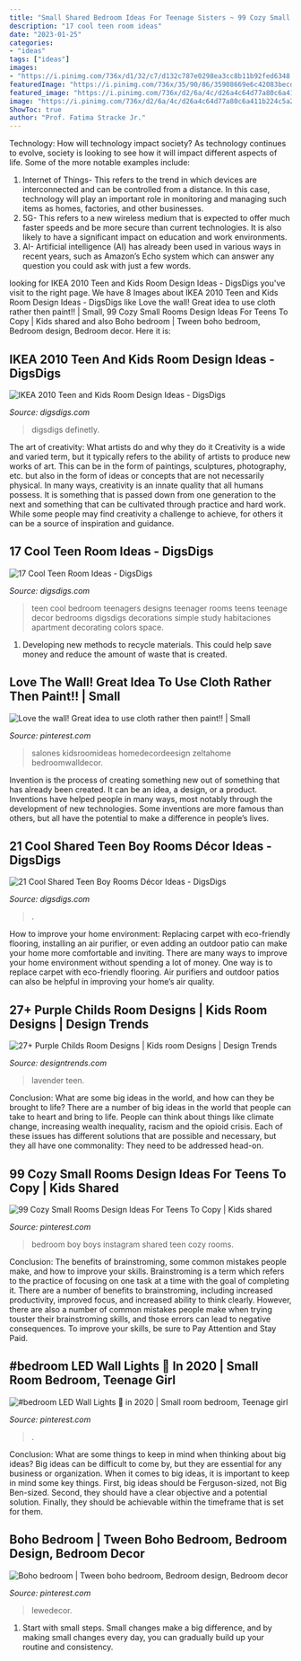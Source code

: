 ```yaml
---
title: "Small Shared Bedroom Ideas For Teenage Sisters ~ 99 Cozy Small Rooms Design Ideas For Teens To Copy"
description: "17 cool teen room ideas"
date: "2023-01-25"
categories:
- "ideas"
tags: ["ideas"]
images:
- "https://i.pinimg.com/736x/d1/32/c7/d132c787e0298ea3cc8b11b92fed6348.jpg"
featuredImage: "https://i.pinimg.com/736x/35/90/86/35908669e6c42083becd3506bef3162b.jpg"
featured_image: "https://i.pinimg.com/736x/d2/6a/4c/d26a4c64d77a80c6a411b224c5a2f707.jpg"
image: "https://i.pinimg.com/736x/d2/6a/4c/d26a4c64d77a80c6a411b224c5a2f707.jpg"
ShowToc: true
author: "Prof. Fatima Stracke Jr."
---
```



Technology: How will technology impact society?
As technology continues to evolve, society is looking to see how it will impact different aspects of life. Some of the more notable examples include:
1. Internet of Things- This refers to the trend in which devices are interconnected and can be controlled from a distance. In this case, technology will play an important role in monitoring and managing such items as homes, factories, and other businesses. 
2. 5G- This refers to a new wireless medium that is expected to offer much faster speeds and be more secure than current technologies. It is also likely to have a significant impact on education and work environments. 
3. AI- Artificial intelligence (AI) has already been used in various ways in recent years, such as Amazon’s Echo system which can answer any question you could ask with just a few words.

	

		
looking for IKEA 2010 Teen and Kids Room Design Ideas - DigsDigs you've visit to the right page. We have 8 Images about IKEA 2010 Teen and Kids Room Design Ideas - DigsDigs like Love the wall! Great idea to use cloth rather then paint!! | Small, 99 Cozy Small Rooms Design Ideas For Teens To Copy | Kids shared and also Boho bedroom | Tween boho bedroom, Bedroom design, Bedroom decor. Here it is:
		
    
## IKEA 2010 Teen And Kids Room Design Ideas - DigsDigs

<img loading=lazy src="https://www.digsdigs.com/photos/ikea-2010-kids-bedroom-1.jpg" onerror="this.onerror=null;this.src='https://tse2.mm.bing.net/th?id=OIP.2_vPPh9MiILVvaxPqWoeZgHaIy&amp;pid=15.1';" alt="IKEA 2010 Teen and Kids Room Design Ideas - DigsDigs">

_Source: digsdigs.com_

>digsdigs definetly. 

	

The art of creativity: What artists do and why they do it
Creativity is a wide and varied term, but it typically refers to the ability of artists to produce new works of art. This can be in the form of paintings, sculptures, photography, etc. but also in the form of ideas or concepts that are not necessarily physical. In many ways, creativity is an innate quality that all humans possess. It is something that is passed down from one generation to the next and something that can be cultivated through practice and hard work. While some people may find creativity a challenge to achieve, for others it can be a source of inspiration and guidance.

    
## 17 Cool Teen Room Ideas - DigsDigs

<img loading=lazy src="http://www.digsdigs.com/photos/teen-room-12.jpg" onerror="this.onerror=null;this.src='https://tse2.mm.bing.net/th?id=OIP.X554oAGYd5_BPI74JEznywHaFt&amp;pid=15.1';" alt="17 Cool Teen Room Ideas - DigsDigs">

_Source: digsdigs.com_

>teen cool bedroom teenagers designs teenager rooms teens teenage decor bedrooms digsdigs decorations simple study habitaciones apartment decorating colors space. 

	

1. Developing new methods to recycle materials. This could help save money and reduce the amount of waste that is created.

    
## Love The Wall! Great Idea To Use Cloth Rather Then Paint!! | Small

<img loading=lazy src="https://i.pinimg.com/originals/1a/2f/25/1a2f2504148258e9357ab6b2e595fbb7.jpg" onerror="this.onerror=null;this.src='https://tse2.mm.bing.net/th?id=OIP.y1kuuzqUJB_4AIccSdsE0QHaLT&amp;pid=15.1';" alt="Love the wall! Great idea to use cloth rather then paint!! | Small">

_Source: pinterest.com_

>salones kidsroomideas homedecordeesign zeltahome bedroomwalldecor. 

	

Invention is the process of creating something new out of something that has already been created. It can be an idea, a design, or a product. Inventions have helped people in many ways, most notably through the development of new technologies. Some inventions are more famous than others, but all have the potential to make a difference in people’s lives.

    
## 21 Cool Shared Teen Boy Rooms Décor Ideas - DigsDigs

<img loading=lazy src="https://www.digsdigs.com/photos/cool-shared-teen-boy-rooms-decor-ideas-19.jpg" onerror="this.onerror=null;this.src='https://tse2.mm.bing.net/th?id=OIP.Kus5lbm0EowrkW9tlEleqwHaLH&amp;pid=15.1';" alt="21 Cool Shared Teen Boy Rooms Décor Ideas - DigsDigs">

_Source: digsdigs.com_

>. 

	

How to improve your home environment: Replacing carpet with eco-friendly flooring, installing an air purifier, or even adding an outdoor patio can make your home more comfortable and inviting.
There are many ways to improve your home environment without spending a lot of money. One way is to replace carpet with eco-friendly flooring. Air purifiers and outdoor patios can also be helpful in improving your home’s air quality.

    
## 27+ Purple Childs Room Designs | Kids Room Designs | Design Trends

<img loading=lazy src="https://images.designtrends.com/wp-content/uploads/2016/03/22052413/Twin-Purple-Kids-Bedroom-Ideas.jpg" onerror="this.onerror=null;this.src='https://tse1.mm.bing.net/th?id=OIP.EuZJuxIgTsSULJLmyuuhTQHaGH&amp;pid=15.1';" alt="27+ Purple Childs Room Designs | Kids room Designs | Design Trends">

_Source: designtrends.com_

>lavender teen. 

	

Conclusion: What are some big ideas in the world, and how can they be brought to life?
There are a number of big ideas in the world that people can take to heart and bring to life. People can think about things like climate change, increasing wealth inequality, racism and the opioid crisis. Each of these issues has different solutions that are possible and necessary, but they all have one commonality: They need to be addressed head-on.

    
## 99 Cozy Small Rooms Design Ideas For Teens To Copy | Kids Shared

<img loading=lazy src="https://i.pinimg.com/736x/35/90/86/35908669e6c42083becd3506bef3162b.jpg" onerror="this.onerror=null;this.src='https://tse4.mm.bing.net/th?id=OIP.2Zeoo7FakHM62F0Q4AAL3AHaHa&amp;pid=15.1';" alt="99 Cozy Small Rooms Design Ideas For Teens To Copy | Kids shared">

_Source: pinterest.com_

>bedroom boy boys instagram shared teen cozy rooms. 

	

Conclusion: The benefits of brainstroming, some common mistakes people make, and how to improve your skills.
Brainstroming is a term which refers to the practice of focusing on one task at a time with the goal of completing it. There are a number of benefits to brainstroming, including increased productivity, improved focus, and increased ability to think clearly. However, there are also a number of common mistakes people make when trying touster their brainstroming skills, and those errors can lead to negative consequences. To improve your skills, be sure to Pay Attention and Stay Paid.

    
## #bedroom LED Wall Lights 🤩 In 2020 | Small Room Bedroom, Teenage Girl

<img loading=lazy src="https://i.pinimg.com/736x/d2/6a/4c/d26a4c64d77a80c6a411b224c5a2f707.jpg" onerror="this.onerror=null;this.src='https://tse4.mm.bing.net/th?id=OIP.3SlrPuWoP6NlZX-4O-I-vwHaJx&amp;pid=15.1';" alt="#bedroom LED Wall Lights 🤩 in 2020 | Small room bedroom, Teenage girl">

_Source: pinterest.com_

>. 

	

Conclusion: What are some things to keep in mind when thinking about big ideas?
Big ideas can be difficult to come by, but they are essential for any business or organization. When it comes to big ideas, it is important to keep in mind some key things. First, big ideas should be Ferguson-sized, not Big Ben-sized. Second, they should have a clear objective and a potential solution. Finally, they should be achievable within the timeframe that is set for them.

    
## Boho Bedroom | Tween Boho Bedroom, Bedroom Design, Bedroom Decor

<img loading=lazy src="https://i.pinimg.com/736x/d1/32/c7/d132c787e0298ea3cc8b11b92fed6348.jpg" onerror="this.onerror=null;this.src='https://tse4.mm.bing.net/th?id=OIP.vxIC9fH55zGVKC64W_FvHgHaIw&amp;pid=15.1';" alt="Boho bedroom | Tween boho bedroom, Bedroom design, Bedroom decor">

_Source: pinterest.com_

>lewedecor. 

	

1. Start with small steps. Small changes make a big difference, and by making small changes every day, you can gradually build up your routine and consistency.

